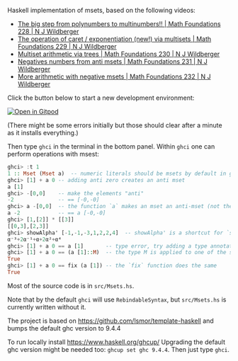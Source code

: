 Haskell implementation of msets, based on the following videos:

* [The big step from polynumbers to multinumbers!! | Math Foundations 228 | N J Wildberger](https://www.youtube.com/watch?v=CScJqApRPZg)
* [The operation of caret / exponentiation (new!) via multisets | Math Foundations 229 | N J Wildberger](https://www.youtube.com/watch?v=TqKacqHS-fA)
* [Multiset arithmetic via trees | Math Foundations 230 | N J Wildberger](https://www.youtube.com/watch?v=62mY0kRQgsg)
* [Negatives numbers from anti msets | Math Foundations 231 | N J Wildberger](https://www.youtube.com/watch?v=KQ1o_NYhQNA)
* [More arithmetic with negative msets | Math Foundations 232 | N J Wildberger](https://www.youtube.com/watch?v=5Rr-ZT6A7cw)

Click the button below to start a new development environment:

[![Open in Gitpod](https://gitpod.io/button/open-in-gitpod.svg)](https://gitpod.io/#https://github.com/balazs-endresz/msets)

(There might be some errors initially but those should clear after a minute as it installs everything.)

Then type `ghci` in the terminal in the bottom panel. Within `ghci` one can perform operations with msest:

```hs
ghci> :t 1
1 :: Mset (Mset a)  -- numeric literals should be msets by default in ghci, see the `.ghci` file
ghci> [1] + a 0 -- adding anti zero creates an anti mset
a [1]
ghci> -[0,0]    -- make the elements "anti"
-2              -- == [-0,-0]
ghci> a -[0,0]  -- the function `a` makes an mset an anti-mset (not the elements)
a -2            -- == a [-0,-0]
ghci> [1,[2]] * [[3]]
[[0,3],[2,3]]
ghci> showAlpha' [-1,-1,-3,1,2,2,4]  -- showAlpha' is a shortcut for `showAlpha ([...]::M)`
α⁻³+2α⁻¹+α+2α²+α⁴
ghci> [1] + a 0 == a [1]       -- type error, try adding a type annotation:
ghci> [1] + a 0 == (a [1]::M)  -- the type M is applied to one of the sub-expressions
True
ghci> [1] + a 0 == fix (a [1]) -- the `fix` function does the same
True
```

Most of the source code is in `src/Msets.hs`.

Note that by the default `ghci` will use `RebindableSyntax`, but `src/Msets.hs` is currently written without it.

The project is based on https://github.com/lsmor/template-haskell and bumps the default ghc version to 9.4.4

To run locally install https://www.haskell.org/ghcup/ Upgrading the default ghc version might be needed too: `ghcup set ghc 9.4.4`. Then just type `ghci`.
